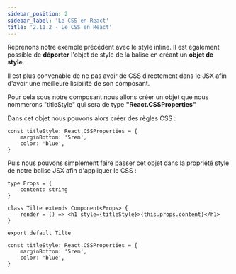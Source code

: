 ```yaml
---
sidebar_position: 2
sidebar_label: 'Le CSS en React'
title: '2.11.2 - Le CSS en React'
---
```


Reprenons notre exemple précédent avec le style inline.
Il est également possible de **déporter** l'objet de style de la balise en créant un **objet de style**.

Il est plus convenable de ne pas avoir de CSS directement dans le JSX afin d'avoir une meilleure lisibilité de son composant.

Pour cela sous notre composant nous allons créer un objet que nous nommerons "titleStyle" qui sera de type **"React.CSSProperties"**

Dans cet objet nous pouvons alors créer des règles CSS :

```tsx title=components/title.tsx
const titleStyle: React.CSSProperties = {
	marginBottom: '5rem',
	color: 'blue',
}
```

Puis nous pouvons simplement faire passer cet objet dans la propriété style de notre balise JSX afin d'appliquer le CSS :

```tsx title=components/title.tsx
type Props = {
	content: string
}

class Tilte extends Component<Props> {
	render = () => <h1 style={titleStyle}>{this.props.content}</h1>
}

export default Tilte

const titleStyle: React.CSSProperties = {
	marginBottom: '5rem',
	color: 'blue',
}
```
